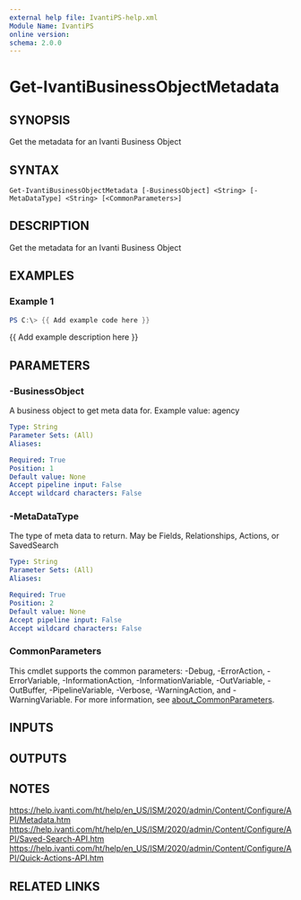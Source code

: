 ```yaml
---
external help file: IvantiPS-help.xml
Module Name: IvantiPS
online version:
schema: 2.0.0
---
```


# Get-IvantiBusinessObjectMetadata

## SYNOPSIS
Get the metadata for an Ivanti Business Object

## SYNTAX

```
Get-IvantiBusinessObjectMetadata [-BusinessObject] <String> [-MetaDataType] <String> [<CommonParameters>]
```

## DESCRIPTION
Get the metadata for an Ivanti Business Object

## EXAMPLES

### Example 1
```powershell
PS C:\> {{ Add example code here }}
```

{{ Add example description here }}

## PARAMETERS

### -BusinessObject
A business object to get meta data for.
Example value: agency

```yaml
Type: String
Parameter Sets: (All)
Aliases:

Required: True
Position: 1
Default value: None
Accept pipeline input: False
Accept wildcard characters: False
```

### -MetaDataType
The type of meta data to return.
May be Fields, Relationships, Actions, or SavedSearch

```yaml
Type: String
Parameter Sets: (All)
Aliases:

Required: True
Position: 2
Default value: None
Accept pipeline input: False
Accept wildcard characters: False
```

### CommonParameters
This cmdlet supports the common parameters: -Debug, -ErrorAction, -ErrorVariable, -InformationAction, -InformationVariable, -OutVariable, -OutBuffer, -PipelineVariable, -Verbose, -WarningAction, and -WarningVariable. For more information, see [about_CommonParameters](http://go.microsoft.com/fwlink/?LinkID=113216).

## INPUTS

## OUTPUTS

## NOTES
https://help.ivanti.com/ht/help/en_US/ISM/2020/admin/Content/Configure/API/Metadata.htm
https://help.ivanti.com/ht/help/en_US/ISM/2020/admin/Content/Configure/API/Saved-Search-API.htm
https://help.ivanti.com/ht/help/en_US/ISM/2020/admin/Content/Configure/API/Quick-Actions-API.htm

## RELATED LINKS
